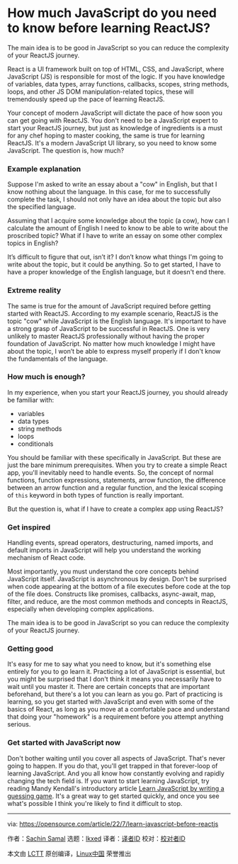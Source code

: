 [#]: subject: "How much JavaScript do you need to know before learning ReactJS?"
[#]: via: "https://opensource.com/article/22/7/learn-javascript-before-reactjs"
[#]: author: "Sachin Samal https://opensource.com/users/sacsam005"
[#]: collector: "lkxed"
[#]: translator: "geekpi"
[#]: reviewer: " "
[#]: publisher: " "
[#]: url: " "

How much JavaScript do you need to know before learning ReactJS?
======
The main idea is to be good in JavaScript so you can reduce the complexity of your ReactJS journey.

React is a UI framework built on top of HTML, CSS, and JavaScript, where JavaScript (JS) is responsible for most of the logic. If you have knowledge of variables, data types, array functions, callbacks, scopes, string methods, loops, and other JS DOM manipulation-related topics, these will tremendously speed up the pace of learning ReactJS.

Your concept of modern JavaScript will dictate the pace of how soon you can get going with ReactJS. You don't need to be a JavaScript expert to start your ReactJS journey, but just as knowledge of ingredients is a must for any chef hoping to master cooking, the same is true for learning ReactJS. It's a modern JavaScript UI library, so you need to know some JavaScript. The question is, how much?

### Example explanation

Suppose I'm asked to write an essay about a "cow" in English, but that I know nothing about the language. In this case, for me to successfully complete the task, I should not only have an idea about the topic but also the specified language.

Assuming that I acquire some knowledge about the topic (a cow), how can I calculate the amount of English I need to know to be able to write about the proscribed topic? What if I have to write an essay on some other complex topics in English?

It’s difficult to figure that out, isn’t it? I don’t know what things I'm going to write about the topic, but it could be anything. So to get started, I have to have a proper knowledge of the English language, but it doesn't end there.

### Extreme reality

The same is true for the amount of JavaScript required before getting started with ReactJS. According to my example scenario, ReactJS is the topic "cow" while JavaScript is the English language. It's important to have a strong grasp of JavaScript to be successful in ReactJS. One is very unlikely to master ReactJS professionally without having the proper foundation of JavaScript. No matter how much knowledge I might have about the topic, I won’t be able to express myself properly if I don't know the fundamentals of the language.

### How much is enough?

In my experience, when you start your ReactJS journey, you should already be familiar with:

* variables
* data types
* string methods
* loops
* conditionals

You should be familiar with these specifically in JavaScript. But these are just the bare minimum prerequisites. When you try to create a simple React app, you'll inevitably need to handle events. So, the concept of normal functions, function expressions, statements, arrow function, the difference between an arrow function and a regular function, and the lexical scoping of `this` keyword in both types of function is really important.

But the question is, what if I have to create a complex app using ReactJS?

### Get inspired

Handling events, spread operators, destructuring, named imports, and default imports in JavaScript will help you understand the working mechanism of React code.

Most importantly, you must understand the core concepts behind JavaScript itself. JavaScript is asynchronous by design. Don't be surprised when code appearing at the bottom of a file executes before code at the top of the file does. Constructs like promises, callbacks, async-await, map, filter, and reduce, are the most common methods and concepts in ReactJS, especially when developing complex applications.

The main idea is to be good in JavaScript so you can reduce the complexity of your ReactJS journey.

### Getting good

It's easy for me to say what you need to know, but it's something else entirely for you to go learn it. Practicing a lot of JavaScript is essential, but you might be surprised that I don't think it means you necessarily have to wait until you master it. There are certain concepts that are important beforehand, but there's a lot you can learn as you go. Part of practicing is learning, so you get started with JavaScript and even with some of the basics of React, as long as you move at a comfortable pace and understand that doing your "homework" is a requirement before you attempt anything serious.

### Get started with JavaScript now

Don't bother waiting until you cover all aspects of JavaScript. That's never going to happen. If you do that, you'll get trapped in that forever-loop of learning JavaScript. And you all know how constantly evolving and rapidly changing the tech field is. If you want to start learning JavaScript, try reading Mandy Kendall's introductory article [Learn JavaScript by writing a guessing game][2]. It's a great way to get started quickly, and once you see what's possible I think you're likely to find it difficult to stop.

--------------------------------------------------------------------------------

via: https://opensource.com/article/22/7/learn-javascript-before-reactjs

作者：[Sachin Samal][a]
选题：[lkxed][b]
译者：[译者ID](https://github.com/译者ID)
校对：[校对者ID](https://github.com/校对者ID)

本文由 [LCTT](https://github.com/LCTT/TranslateProject) 原创编译，[Linux中国](https://linux.cn/) 荣誉推出

[a]: https://opensource.com/users/sacsam005
[b]: https://github.com/lkxed
[1]: https://opensource.com/sites/default/files/lead-images/OSDC_women_computing_5.png
[2]: https://opensource.com/article/21/1/learn-javascript
